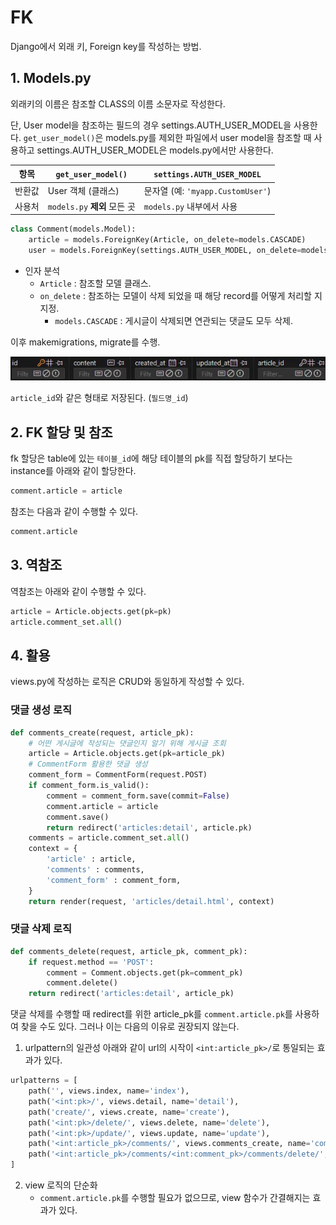 # FK
Django에서 외래 키, Foreign key를 작성하는 방법.

## 1. Models.py
외래키의 이름은 참조할 CLASS의 이름 소문자로 작성한다.

단, User model을 참조하는 필드의 경우 settings.AUTH_USER_MODEL을 사용한다. `get_user_model()`은 models.py를 제외한 파일에서 user model을 참조할 때 사용하고 settings.AUTH_USER_MODEL은 models.py에서만 사용한다.

| 항목             | `get_user_model()`                   | `settings.AUTH_USER_MODEL`       |
|------------------|--------------------------------------|----------------------------------|
| 반환값           | User 객체 (클래스)                   | 문자열 (예: `'myapp.CustomUser'`) |
| 사용처           | `models.py` **제외** 모든 곳         | `models.py` 내부에서 사용         |


```python
class Comment(models.Model):
    article = models.ForeignKey(Article, on_delete=models.CASCADE)
    user = models.ForeignKey(settings.AUTH_USER_MODEL, on_delete=models.CASCADE)
```
- 인자 분석
    - `Article` : 참조할 모델 클래스.
    - `on_delete` : 참조하는 모델이 삭제 되었을 때 해당 record를 어떻게 처리할 지 지정.
        - `models.CASCADE` : 게시글이 삭제되면 연관되는 댓글도 모두 삭제.

이후 makemigrations, migrate를 수행.

![alt text](image-6.png)

`article_id`와 같은 형태로 저장된다. (`필드명_id`)

## 2. FK 할당 및 참조
fk 할당은 table에 있는 `테이블_id`에 해당 테이블의 pk를 직접 할당하기 보다는 instance를 아래와 같이 할당한다.
```python
comment.article = article
```

참조는 다음과 같이 수행할 수 있다.
```python
comment.article
```

## 3. 역참조
역참조는 아래와 같이 수행할 수 있다.

```python
article = Article.objects.get(pk=pk)
article.comment_set.all()
```

## 4. 활용
views.py에 작성하는 로직은 CRUD와 동일하게 작성할 수 있다.

### 댓글 생성 로직
```PYTHON
def comments_create(request, article_pk):
    # 어떤 게시글에 작성되는 댓글인지 알기 위해 게시글 조회
    article = Article.objects.get(pk=article_pk)
    # CommentForm 활용한 댓글 생성
    comment_form = CommentForm(request.POST)
    if comment_form.is_valid():
        comment = comment_form.save(commit=False)
        comment.article = article
        comment.save()
        return redirect('articles:detail', article.pk)
    comments = article.comment_set.all()
    context = {
        'article' : article,
        'comments' : comments,
        'comment_form' : comment_form,
    }
    return render(request, 'articles/detail.html', context)
```

### 댓글 삭제 로직
```python
def comments_delete(request, article_pk, comment_pk):
    if request.method == 'POST':
        comment = Comment.objects.get(pk=comment_pk)
        comment.delete()
    return redirect('articles:detail', article_pk)
```
댓글 삭제를 수행할 때 redirect를 위한 article_pk를 `comment.article.pk`를 사용하여 찾을 수도 있다.
그러나 이는 다음의 이유로 권장되지 않는다.

1. urlpattern의 일관성
아래와 같이 url의 시작이 `<int:article_pk>/`로 통일되는 효과가 있다.

```python
urlpatterns = [
    path('', views.index, name='index'),
    path('<int:pk>/', views.detail, name='detail'),
    path('create/', views.create, name='create'),
    path('<int:pk>/delete/', views.delete, name='delete'),
    path('<int:pk>/update/', views.update, name='update'),
    path('<int:article_pk>/comments/', views.comments_create, name='comments_create'),
    path('<int:article_pk>/comments/<int:comment_pk>/comments/delete/', views.comments_delete, name='comments_delete'),
]
```
2. view 로직의 단순화
    - `comment.article.pk`를 수행할 필요가 없으므로, view 함수가 간결해지는 효과가 있다.
